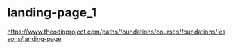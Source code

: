# landing-page_1
https://www.theodinproject.com/paths/foundations/courses/foundations/lessons/landing-page
